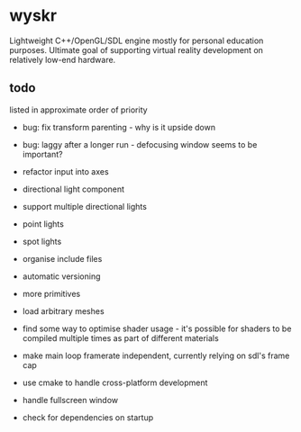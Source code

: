 #   wyskr

Lightweight C++/OpenGL/SDL engine mostly for personal education purposes. Ultimate goal of supporting virtual reality development on relatively low-end hardware.

## todo

listed in approximate order of priority

*   bug: fix transform parenting - why is it upside down
*   bug: laggy after a longer run - defocusing window seems to be important?

*   refactor input into axes

*   directional light component
*   support multiple directional lights
*   point lights
*   spot lights

*   organise include files
*   automatic versioning
*   more primitives
*   load arbitrary meshes
*   find some way to optimise shader usage - it's possible for shaders to be compiled multiple times as part of different materials
*   make main loop framerate independent, currently relying on sdl's frame cap
*   use cmake to handle cross-platform development

*   handle fullscreen window
*   check for dependencies on startup

